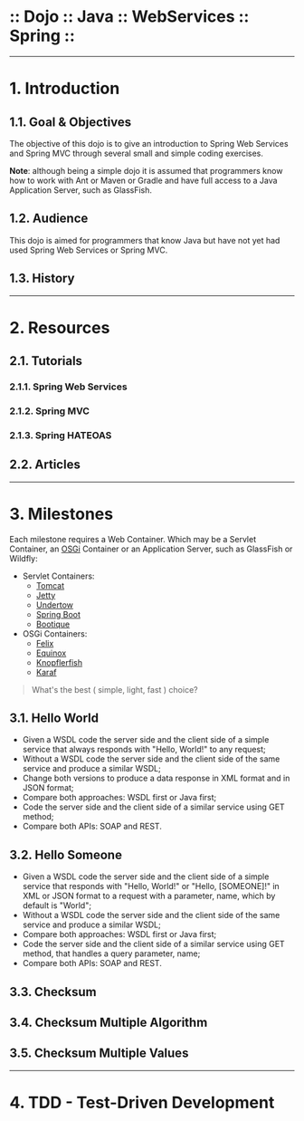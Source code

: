 ﻿:: Dojo :: Java :: WebServices :: Spring ::
===========================================

----

# 1. Introduction

## 1.1. Goal & Objectives

The objective of this dojo is to give an introduction to Spring Web Services and Spring MVC through several small and simple coding exercises.

**Note**: although being a simple dojo it is assumed that programmers know how to work with Ant or Maven or Gradle and have full access to a Java Application Server, such as GlassFish.

## 1.2. Audience

This dojo is aimed for programmers that know Java but have not yet had used Spring Web Services or Spring MVC.

## 1.3. History

----

# 2. Resources

## 2.1. Tutorials

### 2.1.1. Spring Web Services

### 2.1.2. Spring MVC

### 2.1.3. Spring HATEOAS

## 2.2. Articles

----

# 3. Milestones

Each milestone requires a Web Container. Which may be a Servlet Container, an [OSGi](https://www.osgi.org/developer/specifications/) Container or an Application Server, such as GlassFish or Wildfly:
- Servlet Containers:
  - [Tomcat](http://tomcat.apache.org/)
  - [Jetty](http://www.eclipse.org/jetty/)
  - [Undertow](http://undertow.io/)
  - [Spring Boot](http://projects.spring.io/spring-boot/)
  - [Bootique](http://bootique.io/)
- OSGi Containers:
  - [Felix](http://felix.apache.org/)
  - [Equinox](http://www.eclipse.org/equinox/)
  - [Knopflerfish](http://www.knopflerfish.org/)
  - [Karaf](http://karaf.apache.org/)

> What's the best ( simple, light, fast ) choice?

## 3.1. Hello World

- Given a WSDL code the server side and the client side of a simple service that always responds with "Hello, World!" to any request;
- Without a WSDL code the server side and the client side of the same service and produce a similar WSDL;
- Change both versions to produce a data response in XML format and in JSON format;
- Compare both approaches: WSDL first or Java first;
- Code the server side and the client side of a similar service using GET method;
- Compare both APIs: SOAP and REST.

## 3.2. Hello Someone

- Given a WSDL code the server side and the client side of a simple service that responds with "Hello, World!" or "Hello, [SOMEONE]!" in XML or JSON format to a request with a parameter, name, which by default is "World";
- Without a WSDL code the server side and the client side of the same service and produce a similar WSDL;
- Compare both approaches: WSDL first or Java first;
- Code the server side and the client side of a similar service using GET method, that handles a query parameter, name;
- Compare both APIs: SOAP and REST.

## 3.3. Checksum

## 3.4. Checksum Multiple Algorithm

## 3.5. Checksum Multiple Values

----

# 4. TDD - Test-Driven Development

